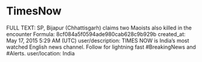 # TimesNow

FULL TEXT: SP, Bijapur (Chhattisgarh) claims two Maoists also killed in the encounter
Formula: 8cf084a5f0594ade980cab628c9b929b
created_at: May 17, 2015 5:29 AM (UTC)
user/description: TIMES NOW is India’s most watched English news channel. Follow for lightning fast #BreakingNews and #Alerts.
user/location: India